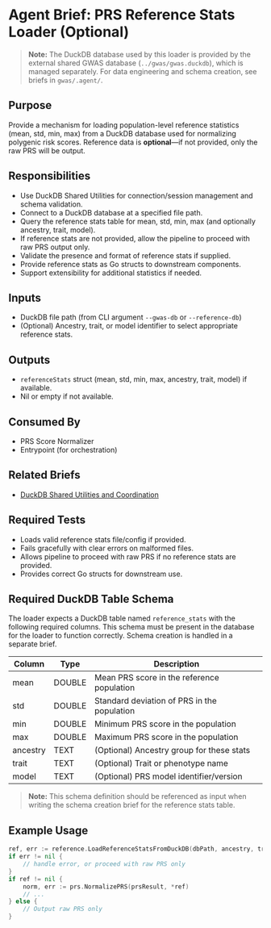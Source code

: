 # Agent Brief: PRS Reference Stats Loader (Optional)

> **Note:** The DuckDB database used by this loader is provided by the external shared GWAS database (`../gwas/gwas.duckdb`), which is managed separately. For data engineering and schema creation, see briefs in `gwas/.agent/`.

## Purpose
Provide a mechanism for loading population-level reference statistics (mean, std, min, max) from a DuckDB database used for normalizing polygenic risk scores. Reference data is **optional**—if not provided, only the raw PRS will be output.

## Responsibilities
- Use DuckDB Shared Utilities for connection/session management and schema validation.
- Connect to a DuckDB database at a specified file path.
- Query the reference stats table for mean, std, min, max (and optionally ancestry, trait, model).
- If reference stats are not provided, allow the pipeline to proceed with raw PRS output only.
- Validate the presence and format of reference stats if supplied.
- Provide reference stats as Go structs to downstream components.
- Support extensibility for additional statistics if needed.

## Inputs
- DuckDB file path (from CLI argument `--gwas-db` or `--reference-db`)
- (Optional) Ancestry, trait, or model identifier to select appropriate reference stats.

## Outputs
- `referenceStats` struct (mean, std, min, max, ancestry, trait, model) if available.
- Nil or empty if not available.

## Consumed By
- PRS Score Normalizer
- Entrypoint (for orchestration)

## Related Briefs
- [DuckDB Shared Utilities and Coordination](brief_duckdb_shared_utilities.md)

## Required Tests
- Loads valid reference stats file/config if provided.
- Fails gracefully with clear errors on malformed files.
- Allows pipeline to proceed with raw PRS if no reference stats are provided.
- Provides correct Go structs for downstream use.

## Required DuckDB Table Schema

The loader expects a DuckDB table named `reference_stats` with the following required columns. This schema must be present in the database for the loader to function correctly. Schema creation is handled in a separate brief.

| Column    | Type    | Description                                   |
|-----------|---------|-----------------------------------------------|
| mean      | DOUBLE  | Mean PRS score in the reference population    |
| std       | DOUBLE  | Standard deviation of PRS in the population   |
| min       | DOUBLE  | Minimum PRS score in the population           |
| max       | DOUBLE  | Maximum PRS score in the population           |
| ancestry  | TEXT    | (Optional) Ancestry group for these stats     |
| trait     | TEXT    | (Optional) Trait or phenotype name            |
| model     | TEXT    | (Optional) PRS model identifier/version       |

> **Note:** This schema definition should be referenced as input when writing the schema creation brief for the reference stats table.

## Example Usage

```go
ref, err := reference.LoadReferenceStatsFromDuckDB(dbPath, ancestry, trait, model)
if err != nil {
    // handle error, or proceed with raw PRS only
}
if ref != nil {
    norm, err := prs.NormalizePRS(prsResult, *ref)
    // ...
} else {
    // Output raw PRS only
}
```
